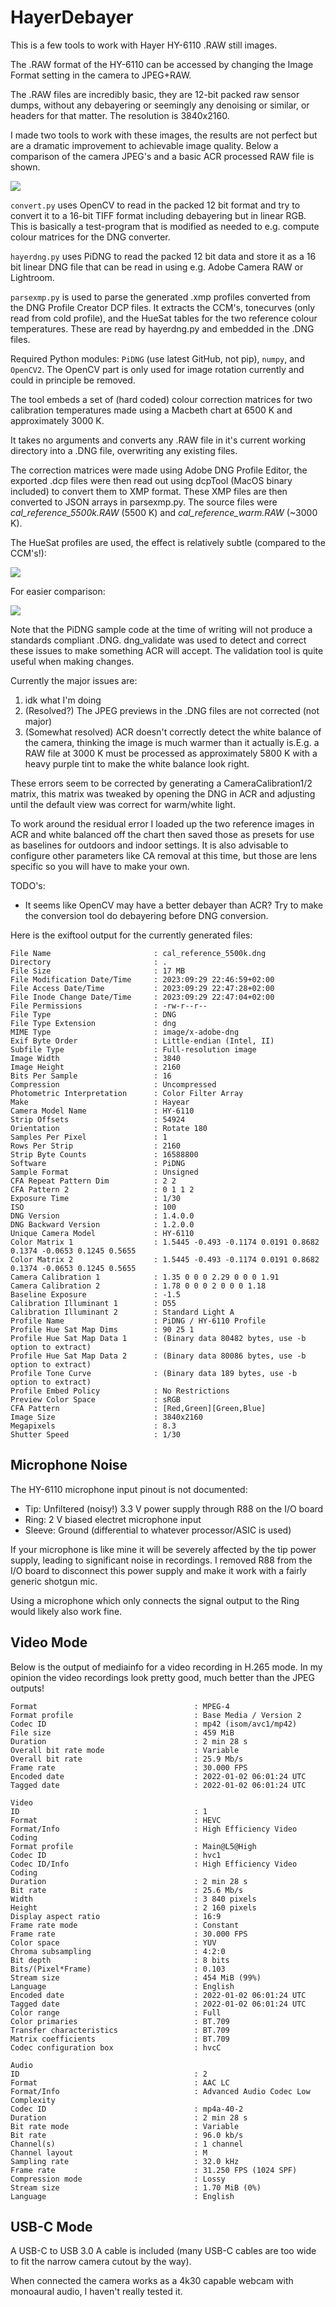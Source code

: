 # HayerDebayer

This is a few tools to work with Hayer HY-6110 .RAW still images.

The .RAW format of the HY-6110 can be accessed by changing the Image Format setting in the camera to JPEG+RAW.

The .RAW files are incredibly basic, they are 12-bit packed raw sensor dumps, without any debayering or seemingly any denoising or similar, or headers for that matter. The resolution is 3840x2160.

I made two tools to work with these images, the results are not perfect but are a dramatic improvement to achievable image quality. Below a comparison of the camera JPEG's and a basic ACR processed RAW file is shown.

![](assets/20230928_233930_Comparison.jpg)

`convert.py` uses OpenCV to read in the packed 12 bit format and try to convert it to a 16-bit TIFF format including debayering but in linear RGB. This is basically a test-program that is modified as needed to e.g. compute colour matrices for the DNG converter.

`hayerdng.py` uses PiDNG to read the packed 12 bit data and store it as a 16 bit linear DNG file that can be read in using e.g. Adobe Camera RAW or Lightroom.

`parsexmp.py` is used to parse the generated .xmp profiles converted from the DNG Profile Creator DCP files. It extracts the CCM's, tonecurves (only read from cold profile), and the HueSat tables for the two reference colour temperatures. These are read by hayerdng.py and embedded in the .DNG files.

Required Python modules: `PiDNG` (use latest GitHub, not pip), `numpy`, and `OpenCV2`. The OpenCV part is only used for image rotation currently and could in principle be removed.

The tool embeds a set of (hard coded) colour correction matrices for two calibration temperatures made using a Macbeth chart at 6500 K and approximately 3000 K.

It takes no arguments and converts any .RAW file in it's current working directory into a .DNG file, overwriting any existing files.

The correction matrices were made using Adobe DNG Profile Editor, the exported .dcp files were then read out using dcpTool (MacOS binary included) to convert them to XMP format. These XMP files are then converted to JSON arrays in parsexmp.py. The source files were *cal_reference_5500k.RAW* (5500 K) and *cal_reference_warm.RAW* (~3000 K).

The HueSat profiles are used, the effect is relatively subtle (compared to the CCM's!):

![](assets/20230929_224345_huesat_comparison_copy.jpg)

For easier comparison:

![](assets/20230929_233331_huesat_comparison2_copy.jpg)

Note that the PiDNG sample code at the time of writing will not produce a standards compliant .DNG. dng_validate was used to detect and correct these issues to make something ACR will accept. The validation tool is quite useful when making changes.

Currently the major issues are:

1. idk what I'm doing
2. (Resolved?) The JPEG previews in the .DNG files are not corrected (not major)
3. (Somewhat resolved) ACR doesn't correctly detect the white balance of the camera, thinking the image is much warmer than it actually is.E.g. a RAW file at 3000 K must be processed as approximately 5800 K with a heavy purple tint to make the white balance look right.

These errors seem to be corrected by generating a CameraCalibration1/2 matrix, this matrix was tweaked by opening the DNG in ACR and adjusting until the default view was correct for warm/white light.

To work around the residual error I loaded up the two reference images in ACR and white balanced off the chart then saved those as presets for use as baselines for outdoors and indoor settings. It is also advisable to configure other parameters like CA removal at this time, but those are lens specific so you will have to make your own.

TODO's:

* It seems like OpenCV may have a better debayer than ACR? Try to make the conversion tool do debayering before DNG conversion.

Here is the exiftool output for the currently generated files:

```ExifTool Version Number         : 12.60
File Name                       : cal_reference_5500k.dng
Directory                       : .
File Size                       : 17 MB
File Modification Date/Time     : 2023:09:29 22:46:59+02:00
File Access Date/Time           : 2023:09:29 22:47:28+02:00
File Inode Change Date/Time     : 2023:09:29 22:47:04+02:00
File Permissions                : -rw-r--r--
File Type                       : DNG
File Type Extension             : dng
MIME Type                       : image/x-adobe-dng
Exif Byte Order                 : Little-endian (Intel, II)
Subfile Type                    : Full-resolution image
Image Width                     : 3840
Image Height                    : 2160
Bits Per Sample                 : 16
Compression                     : Uncompressed
Photometric Interpretation      : Color Filter Array
Make                            : Hayear
Camera Model Name               : HY-6110
Strip Offsets                   : 54924
Orientation                     : Rotate 180
Samples Per Pixel               : 1
Rows Per Strip                  : 2160
Strip Byte Counts               : 16588800
Software                        : PiDNG
Sample Format                   : Unsigned
CFA Repeat Pattern Dim          : 2 2
CFA Pattern 2                   : 0 1 1 2
Exposure Time                   : 1/30
ISO                             : 100
DNG Version                     : 1.4.0.0
DNG Backward Version            : 1.2.0.0
Unique Camera Model             : HY-6110
Color Matrix 1                  : 1.5445 -0.493 -0.1174 0.0191 0.8682 0.1374 -0.0653 0.1245 0.5655
Color Matrix 2                  : 1.5445 -0.493 -0.1174 0.0191 0.8682 0.1374 -0.0653 0.1245 0.5655
Camera Calibration 1            : 1.35 0 0 0 2.29 0 0 0 1.91
Camera Calibration 2            : 1.78 0 0 0 2 0 0 0 1.18
Baseline Exposure               : -1.5
Calibration Illuminant 1        : D55
Calibration Illuminant 2        : Standard Light A
Profile Name                    : PiDNG / HY-6110 Profile
Profile Hue Sat Map Dims        : 90 25 1
Profile Hue Sat Map Data 1      : (Binary data 80482 bytes, use -b option to extract)
Profile Hue Sat Map Data 2      : (Binary data 80086 bytes, use -b option to extract)
Profile Tone Curve              : (Binary data 189 bytes, use -b option to extract)
Profile Embed Policy            : No Restrictions
Preview Color Space             : sRGB
CFA Pattern                     : [Red,Green][Green,Blue]
Image Size                      : 3840x2160
Megapixels                      : 8.3
Shutter Speed                   : 1/30

```

## Microphone Noise

The HY-6110 microphone input pinout is not documented:

* Tip: Unfiltered (noisy!) 3.3 V power supply through R88 on the I/O board
* Ring: 2 V biased electret microphone input
* Sleeve: Ground (differential to whatever processor/ASIC is used)

If your microphone is like mine it will be severely affected by the tip power supply, leading to significant noise in recordings. I removed R88 from the I/O board to disconnect this power supply and make it work with a fairly generic shotgun mic.

Using a microphone which only connects the signal output to the Ring would likely also work fine.

## Video Mode

Below is the output of mediainfo for a video recording in H.265 mode. In my opinion the video recordings look pretty good, much better than the JPEG outputs!

```
Format                                   : MPEG-4
Format profile                           : Base Media / Version 2
Codec ID                                 : mp42 (isom/avc1/mp42)
File size                                : 459 MiB
Duration                                 : 2 min 28 s
Overall bit rate mode                    : Variable
Overall bit rate                         : 25.9 Mb/s
Frame rate                               : 30.000 FPS
Encoded date                             : 2022-01-02 06:01:24 UTC
Tagged date                              : 2022-01-02 06:01:24 UTC

Video
ID                                       : 1
Format                                   : HEVC
Format/Info                              : High Efficiency Video Coding
Format profile                           : Main@L5@High
Codec ID                                 : hvc1
Codec ID/Info                            : High Efficiency Video Coding
Duration                                 : 2 min 28 s
Bit rate                                 : 25.6 Mb/s
Width                                    : 3 840 pixels
Height                                   : 2 160 pixels
Display aspect ratio                     : 16:9
Frame rate mode                          : Constant
Frame rate                               : 30.000 FPS
Color space                              : YUV
Chroma subsampling                       : 4:2:0
Bit depth                                : 8 bits
Bits/(Pixel*Frame)                       : 0.103
Stream size                              : 454 MiB (99%)
Language                                 : English
Encoded date                             : 2022-01-02 06:01:24 UTC
Tagged date                              : 2022-01-02 06:01:24 UTC
Color range                              : Full
Color primaries                          : BT.709
Transfer characteristics                 : BT.709
Matrix coefficients                      : BT.709
Codec configuration box                  : hvcC

Audio
ID                                       : 2
Format                                   : AAC LC
Format/Info                              : Advanced Audio Codec Low Complexity
Codec ID                                 : mp4a-40-2
Duration                                 : 2 min 28 s
Bit rate mode                            : Variable
Bit rate                                 : 96.0 kb/s
Channel(s)                               : 1 channel
Channel layout                           : M
Sampling rate                            : 32.0 kHz
Frame rate                               : 31.250 FPS (1024 SPF)
Compression mode                         : Lossy
Stream size                              : 1.70 MiB (0%)
Language                                 : English
```

## USB-C Mode

A USB-C to USB 3.0 A cable is included (many USB-C cables are too wide to fit the narrow camera cutout by the way).

When connected the camera works as a 4k30 capable webcam with monoaural audio, I haven't really tested it.
